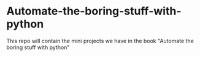 # Automate-the-boring-stuff-with-python
This repo will contain the mini projects we have in the book "Automate the boring stuff with python"
